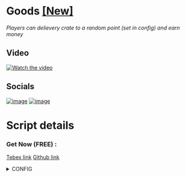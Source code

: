 # Goods [[New]]()
_Players can delievery crate to a random point (set in config) and earn money_

## Video
[![Watch the video](https://forum-cfx-re.akamaized.net/original/5X/8/5/f/7/85f7a25dd406e5b09662133703900f6dd10f8058.webp)](https://youtu.be/dgbYNJL4PZs)

## Socials
[![image](https://img.shields.io/badge/YouTube-FF0000?style=for-the-badge&logo=youtube&logoColor=white)](https://www.youtube.com/@fmscripts)
[![image](https://img.shields.io/badge/GitHub-100000?style=for-the-badge&logo=github&logoColor=white)](https://github.com/FMscripts1)

# Script details
### Get Now (**FREE**) :
[Tebex link](https://fmscripts.tebex.io/)
[Github link](https://github.com/FMscripts1/goods)

<details>
<summary>CONFIG</summary>
Code:

    config = {}

    config.jobTime = 5 -- minute
    config.ui = {}
    config.ui.title = "Crates List"
    config.ui.items =
    {
    -- {title = // title in the UI //, img = // image in the UI ( images/... ) //, crateToGiveInGame = {Model = // model of crate //, reward = // QBCore money //, price = // QBCore money //}}
    -- view " https://gta-objects.xyz/objects " to download image
    {title = "crate n°1", img = "crate1.jpg", textReward = "Reward: ", textPrice = "Price: ", crateToGiveInGame = {model = "prop_drop_armscrate_01b", reward = 1500, price = 500}}, -- prop_drop_armscrate_01b
    {title = "crate n°2", img = "crate2.jpg", textReward = "Reward: ", textPrice = "Price: ", crateToGiveInGame = {model = "gr_prop_gr_bulletscrate_01a", reward = 500, price = 500}}, -- gr_prop_gr_bulletscrate_01a  1689716886
    {title = "crate n°3", img = "crate3.jpg", textReward = "Reward: ", textPrice = "Price: ", crateToGiveInGame = {model = "prop_drop_armscrate_01b", reward = 500, price = 500}}, -- prop_drop_armscrate_01b  1877891248
    {title = "crate n°4", img = "crate4.jpg", textReward = "Reward: ", textPrice = "Price: ", crateToGiveInGame = {model = "sm_prop_smug_rsply_crate02a", reward = 500, price = 500}}, -- sm_prop_smug_rsply_crate02a  1340115820
    {title = "crate n°5", img = "crate5.jpg", textReward = "Reward: ", textPrice = "Price: ", crateToGiveInGame = {model = "xm_prop_smug_crate_s_medical", reward = 500, price = 500}},  -- xm_prop_smug_crate_s_medical  -1122773000
    }
    config.ui.buyCrate = {}
    config.ui.buyCrate.MenuRentingCarText = "renting a car ?"
    config.ui.buyCrate.MenuRentingCarButtonAndRadioText = {labelRadio = {"yes", "no"}, submit = "Purchase"}
    config.interactKey = 51 --E

    config.ped = {}
    config.ped.model = "a_m_m_paparazzi_01"
    config.ped.coords = vector4(-1013.72, -489.07, 36.05, 120.0)

    config.blip = {}
    config.blip.coords = vector4(-1013.72, -489.07, 36.05, 120.0)
    config.blip.scale = 0.8
    config.blip.sprite = 85
    config.blip.color = 2
    config.blip.text = "~b~Job: ~w~Delivery"

    config.vehicle = {}
    config.vehicle.spawnCoords = vector4(-1050.97, -503.69, 36.04, 24.98)
    config.vehicle.plate = "MARCHAND"
    config.vehicle.list =
    {
    -- WARNING for collision of crate and vehicle
    {model = "mule2", price = 100, door = {0,5}--[[ door(s) to open ]]},
    {model = "benson", price = 200, door = {0,5}},

    }
    config.vehicle.control =
    {
    -- for the choice of vehicule
    forRight = 15, -- SCROLLWHEEL UP
    forLeft = 14, -- SCROLLWHEEL DOWN
    forDone = 22 -- spacebar
    }

    config.deliveryPoint = {}
    config.deliveryPoint.coords =
    {
    vector3(964.17, -1856.9, 31.2),
    vector3(-1556.66, 230.01, 59.51),
    vector3(-975.18, -2544.79, 13.98),
    }
    config.deliveryPoint.areaDistance = 7
    config.deliveryPoint.blip = {}
    config.deliveryPoint.blip.scale = 0.8
    config.deliveryPoint.blip.sprite = 85
    config.deliveryPoint.blip.color = 1
    config.deliveryPoint.blip.text = "~r~DELIVERY POINT"

    config.text = {}
    config.text.qbTargetPed = "do the job"
    config.text.qbTargetPedIcons = "fa-solid fa-truck"
    config.text.qbTargetCrate = "Take"
    config.text.qbTargetCrateIcons = "fa-solid fa-truck-fast"
    config.text.crateBuying = "You buying a crate"
    config.text.crateCantBuy = "You don't have enough money"
    config.text.vehicleChoiceTextBefore = "Price: "
    config.text.vehicleChoiceTextAfter = " $"
    config.text.vehicleBuying = "You buying a vehicle"
    config.text.vehicleCantBuying = "You don't have enough money"
    config.text.qbNotifyCrateHelp = "Put this crate into the vehicle"
    config.text.qbDrawTextCrateKeyIndicator = "Press [E] to set down the crate"
    config.text.qbDrawTextVehicleHelp = "Press [E] to open/close vehicle door"
    config.text.qbNotifyOnDeliveryPointsError = "Bring crate AND vehicle !"
    config.text.qbNotifyOnDeliveryPointsSucess = "Good job"

</details>

